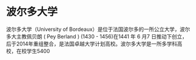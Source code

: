 # 波尔多大学

波尔多大学（University of Bordeaux）是位于法国波尔多的一所公立大学，波尔多大主教佩贝朗 ( Pey Berland ) (1430 - 1456)在1441 年 6 月7 日推动下创立，后于2014年重组整合，是法国卓越大学计划高校。波尔多大学是一所多学科高校，在校学生5400